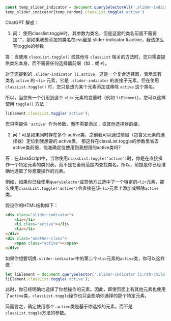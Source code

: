 ```js
const temp_slider_indicator = document.querySelectorAll('.slider-indicator li')
temp_slider_indicator[temp_random].classList.toggle('active')

```

ChatGPT 解惑：

1. 问： 使用classlist.toggle时，其参数为类名，但是这里的类名前面不需要加“.”，那如果我想添加的类名在css里是.slider-indicator li.active，我该怎么写toggle的参数


答：当使用 `classList.toggle()` 或其他与 `classList` 相关的方法时，您只需要提供类名本身，而不需要任何选择器前缀（如 `.` 或 `#`）。

对于您提到的 `.slider-indicator li.active`，这是一个复合选择器，表示具有类名 `active` 的 `<li>` 元素，它是 `.slider-indicator` 的直接子元素。但在使用 `classList.toggle()` 时，您只是想为某个元素添加或移除 `active` 这个类名。

所以，当您有一个引用到这个 `<li>` 元素的变量时（例如 `liElement`），您可以这样使用 `toggle()` 方法：

```javascript
liElement.classList.toggle('active');
```

您只需提供 `'active'` 作为参数，而不需要添加 `.` 或其他选择器前缀。


2. 问：可是如果同时存在多个.active类，之前我可以通过前缀（包含父元素的选择器）定位到我想要的.active类， 那这样在classList.toggle的参数里省去active类前缀，能准确定位使用到我想用的active类吗?

答：在JavaScript中，当你使用`classList.toggle('active')`时，你是在直接操作一个特定元素的类列表，而不是在全局范围内查找类名。所以，前提是你已经准确地选取了你想要操作的元素。

例如，如果你已经使用`querySelector`或其他方式选中了一个特定的`<li>`元素，那么使用`classList.toggle('active')`会直接在该`<li>`元素上添加或移除`active`类。

假设你的HTML结构如下：

```html
<div class="slider-indicator">
    <li></li>
    <li class="active"></li>
    <li></li>
</div>
<div class="another-class">
    <span class="active"></span>
</div>
```

如果你想要切换`.slider-indicator`中的第二个`<li>`元素的`active`类，你可以这样做：

```javascript
let liElement = document.querySelector('.slider-indicator li:nth-child(2)');
liElement.classList.toggle('active');
```

此时，你已经明确地选择了你想操作的元素。因此，即使页面上有其他元素也使用了`active`类，`classList.toggle`操作也只会影响你选择的那个特定元素。

简而言之，确定使用哪个`.active`类是基于你选择的元素，而不是`classList.toggle`方法的参数。

